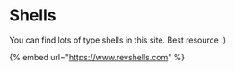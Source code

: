 # Shells

You can find lots of type shells in this site. Best resource :)

{% embed url="https://www.revshells.com" %}
